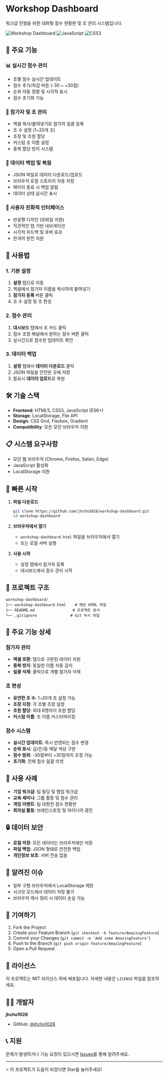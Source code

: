 # Workshop Dashboard

워크샵 진행을 위한 대화형 점수 현황판 및 조 관리 시스템입니다.

![Workshop Dashboard](https://img.shields.io/badge/HTML5-E34F26?style=for-the-badge&logo=html5&logoColor=white)
![JavaScript](https://img.shields.io/badge/JavaScript-F7DF1E?style=for-the-badge&logo=javascript&logoColor=black)
![CSS3](https://img.shields.io/badge/CSS3-1572B6?style=for-the-badge&logo=css3&logoColor=white)

## 🚀 주요 기능

### 📊 실시간 점수 관리
- 조별 점수 실시간 업데이트
- 점수 추가/차감 버튼 (-30 ~ +30점)
- 순위 자동 정렬 및 시각적 표시
- 점수 초기화 기능

### 👥 참가자 및 조 관리
- 엑셀 복사/붙여넣기로 참가자 일괄 등록
- 조 수 설정 (1~20개 조)
- 조장 및 조원 할당
- 커스텀 조 이름 설정
- 중복 할당 방지 시스템

### 💾 데이터 백업 및 복원
- JSON 파일로 데이터 다운로드/업로드
- 브라우저 로컬 스토리지 자동 저장
- 페이지 종료 시 백업 알림
- 데이터 상태 실시간 표시

### 🎨 사용자 친화적 인터페이스
- 반응형 디자인 (모바일 지원)
- 직관적인 탭 기반 네비게이션
- 시각적 피드백 및 호버 효과
- 한국어 완전 지원

## 📱 사용법

### 1. 기본 설정
1. **설정** 탭으로 이동
2. 엑셀에서 참가자 이름을 복사하여 붙여넣기
3. **참가자 등록** 버튼 클릭
4. 조 수 설정 및 조 편성

### 2. 점수 관리
1. **대시보드** 탭에서 조 카드 클릭
2. 점수 조정 패널에서 원하는 점수 버튼 클릭
3. 실시간으로 점수판 업데이트 확인

### 3. 데이터 백업
1. **설정** 탭에서 **데이터 다운로드** 클릭
2. JSON 파일을 안전한 곳에 저장
3. 필요시 **데이터 업로드**로 복원

## 🛠️ 기술 스택

- **Frontend**: HTML5, CSS3, JavaScript (ES6+)
- **Storage**: LocalStorage, File API
- **Design**: CSS Grid, Flexbox, Gradient
- **Compatibility**: 모든 모던 브라우저 지원

## 📋 시스템 요구사항

- 모던 웹 브라우저 (Chrome, Firefox, Safari, Edge)
- JavaScript 활성화
- LocalStorage 지원

## 🚀 빠른 시작

1. **파일 다운로드**
   ```bash
   git clone https://github.com/jhcho1028/workshop-dashboard.git
   cd workshop-dashboard
   ```

2. **브라우저에서 열기**
   - `workshop-dashboard.html` 파일을 브라우저에서 열기
   - 또는 로컬 서버 실행

3. **사용 시작**
   - 설정 탭에서 참가자 등록
   - 대시보드에서 점수 관리 시작

## 📁 프로젝트 구조

```
workshop-dashboard/
├── workshop-dashboard.html    # 메인 HTML 파일
├── README.md                 # 프로젝트 문서
└── .gitignore               # Git 무시 파일
```

## 🔧 주요 기능 상세

### 참가자 관리
- **엑셀 호환**: 탭으로 구분된 데이터 지원
- **중복 방지**: 동일한 이름 자동 감지
- **일괄 삭제**: 클릭으로 개별 참가자 삭제

### 조 편성
- **유연한 조 수**: 1~20개 조 설정 가능
- **조장 지정**: 각 조별 조장 설정
- **조원 할당**: 최대 6명까지 조원 할당
- **커스텀 이름**: 조 이름 커스터마이징

### 점수 시스템
- **실시간 업데이트**: 즉시 반영되는 점수 변경
- **순위 표시**: 금/은/동 메달 색상 구분
- **점수 범위**: -30점부터 +30점까지 조정 가능
- **초기화**: 전체 점수 일괄 리셋

## 🎯 사용 사례

- **기업 워크샵**: 팀 빌딩 및 협업 워크샵
- **교육 세미나**: 그룹 활동 및 점수 관리
- **게임 이벤트**: 팀 대항전 점수 현황판
- **회의실 활동**: 브레인스토밍 및 아이디어 경진

## 🔒 데이터 보안

- **로컬 저장**: 모든 데이터는 브라우저에만 저장
- **파일 백업**: JSON 형태로 안전한 백업
- **개인정보 보호**: 서버 전송 없음

## 🐛 알려진 이슈

- 일부 구형 브라우저에서 LocalStorage 제한
- 시크릿 모드에서 데이터 저장 불가
- 브라우저 캐시 정리 시 데이터 손실 가능

## 🤝 기여하기

1. Fork the Project
2. Create your Feature Branch (`git checkout -b feature/AmazingFeature`)
3. Commit your Changes (`git commit -m 'Add some AmazingFeature'`)
4. Push to the Branch (`git push origin feature/AmazingFeature`)
5. Open a Pull Request

## 📄 라이선스

이 프로젝트는 MIT 라이선스 하에 배포됩니다. 자세한 내용은 `LICENSE` 파일을 참조하세요.

## 👨‍💻 개발자

**jhcho1028**
- GitHub: [@jhcho1028](https://github.com/jhcho1028)

## 📞 지원

문제가 발생하거나 기능 요청이 있으시면 [Issues](https://github.com/jhcho1028/workshop-dashboard/issues)를 통해 알려주세요.

---

⭐ 이 프로젝트가 도움이 되었다면 Star를 눌러주세요!
